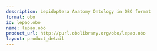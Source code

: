 ```yaml
---
description: Lepidoptera Anatomy Ontology in OBO format
format: obo
id: lepao.obo
name: lepao.obo
product_url: http://purl.obolibrary.org/obo/lepao.obo
layout: product_detail
---
```

